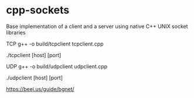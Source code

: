 # cpp-sockets
Base implementation of a client and a server using native C++ UNIX socket libraries

TCP
g++ -o build/tcpclient tcpclient.cpp

./tcpclient [host] [port]

UDP
g++ -o build/udpclient udpclient.cpp

./udpclient [host] [port]

https://beej.us/guide/bgnet/
